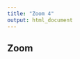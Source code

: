 ```yaml
---
title: "Zoom 4"
output: html_document
---
```


<script src="https://openseadragon.github.io/openseadragon/openseadragon.min.js"></script>

## Zoom

<div id="openseadragon4" style="width: 800px; height: 600px;"></div>
<script>
    var viewer = OpenSeadragon({
        id: "openseadragon4",
        prefixUrl: "https://openseadragon.github.io/openseadragon/images/",
        tileSources: {
            type: 'image',
            url: 'https://sigrid-paintings.s3.amazonaws.com/images/hires_trasquera4.jpg',
        }
    });
</script>
